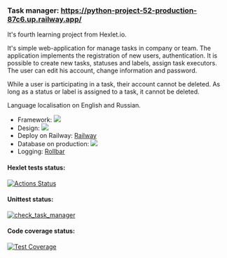 ### Task manager: https://python-project-52-production-87c6.up.railway.app/

It's fourth learning project from Hexlet.io.

It's simple web-application for manage tasks in company or team. The application implements the registration of new users, authentication. It is possible to create new tasks, statuses and labels, assign task executors. The user can edit his account, change information and password.

While a user is participating in a task, their account cannot be deleted. As long as a status or label is assigned to a task, it cannot be deleted.

Language localisation on English and Russian.

* Framework: [<img src="https://img.shields.io/badge/django-%23092E20.svg?style=for-the-badge&logo=django&logoColor=white">](https://www.djangoproject.com/)
* Design: [<img src="https://img.shields.io/badge/bootstrap-%23563D7C.svg?style=for-the-badge&logo=bootstrap&logoColor=white"/>](https://getbootstrap.com/)
* Deploy on Railway: [Railway](https://railway.app/)
* Database on production: [<img src="https://img.shields.io/badge/postgres-%23316192.svg?style=for-the-badge&logo=postgresql&logoColor=white"/>](https://www.postgresql.org/)
* Logging: [Rollbar](https://rollbar.com/)


#### Hexlet tests status:

[![Actions Status](https://github.com/asidowner/python-project-52/workflows/hexlet-check/badge.svg)](https://github.com/asidowner/python-project-52/actions)

#### Unittest status:

[![check_task_manager](https://github.com/asidowner/python-project-52/actions/workflows/check_task_manager.yml/badge.svg)](https://github.com/asidowner/python-project-52/actions/workflows/check_task_manager.yml)

#### Code coverage status:

[![Test Coverage](https://api.codeclimate.com/v1/badges/9e554dc7eb4bf7b8b431/test_coverage)](https://codeclimate.com/github/asidowner/python-project-52/test_coverage)
